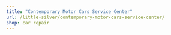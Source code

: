 ```yaml
---
title: "Contemporary Motor Cars Service Center"
url: /little-silver/contemporary-motor-cars-service-center/
shop: car repair
---
```

